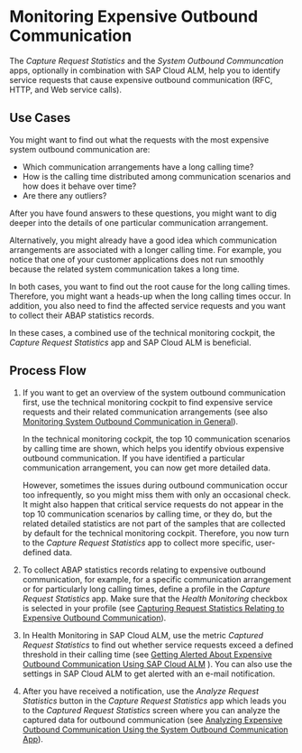 <!-- loio6869df1e1da449b5a2259683fd0bd371 -->

# Monitoring Expensive Outbound Communication

The *Capture Request Statistics* and the *System Outbound Communcation* apps, optionally in combination with SAP Cloud ALM, help you to identify service requests that cause expensive outbound communication \(RFC, HTTP, and Web service calls\).



<a name="loio6869df1e1da449b5a2259683fd0bd371__section_a5d_fcm_cvb"/>

## Use Cases

You might want to find out what the requests with the most expensive system outbound communication are:

-   Which communication arrangements have a long calling time?
-   How is the calling time distributed among communication scenarios and how does it behave over time?
-   Are there any outliers?

After you have found answers to these questions, you might want to dig deeper into the details of one particular communication arrangement.

Alternatively, you might already have a good idea which communication arrangements are associated with a longer calling time. For example, you notice that one of your customer applications does not run smoothly because the related system communication takes a long time.

In both cases, you want to find out the root cause for the long calling times. Therefore, you might want a heads-up when the long calling times occur. In addition, you also need to find the affected service requests and you want to collect their ABAP statistics records.

In these cases, a combined use of the technical monitoring cockpit, the *Capture Request Statistics* app and SAP Cloud ALM is beneficial.



<a name="loio6869df1e1da449b5a2259683fd0bd371__section_mlw_bcm_cvb"/>

## Process Flow

1.  If you want to get an overview of the system outbound communication first, use the technical monitoring cockpit to find expensive service requests and their related communication arrangements \(see also [Monitoring System Outbound Communication in General](monitoring-system-outbound-communication-in-general-a0f1c79.md)\).

    In the technical monitoring cockpit, the top 10 communication scenarios by calling time are shown, which helps you identify obvious expensive outbound communication. If you have identified a particular communication arrangement, you can now get more detailed data.

    However, sometimes the issues during outbound communication occur too infrequently, so you might miss them with only an occasional check. It might also happen that critical service requests do not appear in the top 10 communication scenarios by calling time, or they do, but the related detailed statistics are not part of the samples that are collected by default for the technical monitoring cockpit. Therefore, you now turn to the *Capture Request Statistics* app to collect more specific, user-defined data.

2.  To collect ABAP statistics records relating to expensive outbound communication, for example, for a specific communication arrangement or for particularly long calling times, define a profile in the *Capture Request Statistics* app. Make sure that the *Health Monitoring* checkbox is selected in your profile \(see [Capturing Request Statistics Relating to Expensive Outbound Communication](capturing-request-statistics-relating-to-expensive-outbound-communication-f33b3d2.md)\).
3.  In Health Monitoring in SAP Cloud ALM, use the metric *Captured Request Statistics* to find out whether service requests exceed a defined threshold in their calling time \(see [Getting Alerted About Expensive Outbound Communication Using SAP Cloud ALM](getting-alerted-about-expensive-outbound-communication-using-sap-cloud-alm-e925544.md) \). You can also use the settings in SAP Cloud ALM to get alerted with an e-mail notification.
4.  After you have received a notification, use the *Analyze Request Statistics* button in the *Capture Request Statistics* app which leads you to the *Captured Request Statistics* screen where you can analyze the captured data for outbound communication \(see [Analyzing Expensive Outbound Communication Using the System Outbound Communication App](analyzing-expensive-outbound-communication-using-the-system-outbound-communication-app-bfe3098.md)\).

